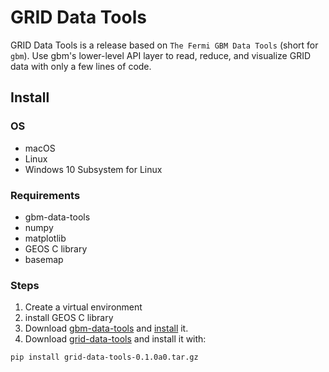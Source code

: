# GRID Data Tools

GRID Data Tools is a release based on `The Fermi GBM Data Tools` (short for `gbm`). Use gbm's lower-level API layer to read, reduce, and visualize GRID data with only a few lines of code.

## Install
### OS
* macOS
* Linux
* Windows 10 Subsystem for Linux

### Requirements
* gbm-data-tools
* numpy
* matplotlib
* GEOS C library
* basemap

### Steps
1. Create a virtual environment
2. install GEOS C library
3. Download [gbm-data-tools](https://fermi.gsfc.nasa.gov/ssc/data/analysis/gbm/) and [install](https://fermi.gsfc.nasa.gov/ssc/data/analysis/gbm/gbm_data_tools/gdt-docs/install.html) it.
4. Download [grid-data-tools](https://github.com/GRID-datagroup/GRID-Data-tools/releases) and install it with:
```bash
pip install grid-data-tools-0.1.0a0.tar.gz
```

